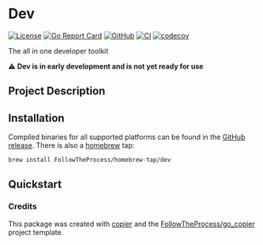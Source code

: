 # Dev

[![License](https://img.shields.io/github/license/FollowTheProcess/dev)](https://github.com/FollowTheProcess/dev)
[![Go Report Card](https://goreportcard.com/badge/github.com/FollowTheProcess/dev)](https://goreportcard.com/report/github.com/FollowTheProcess/dev)
[![GitHub](https://img.shields.io/github/v/release/FollowTheProcess/dev?logo=github&sort=semver)](https://github.com/FollowTheProcess/dev)
[![CI](https://github.com/FollowTheProcess/dev/workflows/CI/badge.svg)](https://github.com/FollowTheProcess/dev/actions?query=workflow%3ACI)
[![codecov](https://codecov.io/gh/FollowTheProcess/dev/branch/main/graph/badge.svg)](https://codecov.io/gh/FollowTheProcess/dev)

The all in one developer toolkit

⚠️ **Dev is in early development and is not yet ready for use**

## Project Description

## Installation

Compiled binaries for all supported platforms can be found in the [GitHub release]. There is also a [homebrew] tap:

```shell
brew install FollowTheProcess/homebrew-tap/dev
```

## Quickstart

### Credits

This package was created with [copier] and the [FollowTheProcess/go_copier] project template.

[copier]: https://copier.readthedocs.io/en/stable/
[FollowTheProcess/go_copier]: https://github.com/FollowTheProcess/go_copier
[GitHub release]: https://github.com/FollowTheProcess/dev/releases
[homebrew]: https://brew.sh
